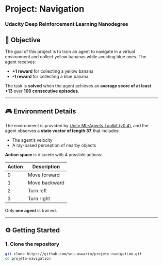 # Project: Navigation

### Udacity Deep Reinforcement Learning Nanodegree

## 📌 Objective

The goal of this project is to train an agent to navigate in a virtual environment and collect yellow bananas while avoiding blue ones. The agent receives:

- **+1 reward** for collecting a yellow banana  
- **-1 reward** for collecting a blue banana

The task is **solved** when the agent achieves an **average score of at least +13** over **100 consecutive episodes**.

---

## 🎮 Environment Details

The environment is provided by [Unity ML-Agents Toolkit (v0.4)](https://github.com/Unity-Technologies/ml-agents), and the agent observes a **state vector of length 37** that includes:

- The agent’s velocity
- A ray-based perception of nearby objects

**Action space** is discrete with 4 possible actions:

| Action | Description      |
|--------|------------------|
|   0    | Move forward     |
|   1    | Move backward    |
|   2    | Turn left        |
|   3    | Turn right       |

Only **one agent** is trained.

---

## ⚙️ Getting Started

### 1. Clone the repository

```bash
git clone https://github.com/seu-usuario/projeto-navigation.git
cd projeto-navigation
